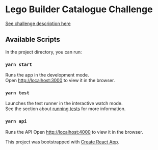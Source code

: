# Lego Builder Catalogue Challenge

[See challenge description here](https://d38ft3dyqnj9vm.cloudfront.net/)

## Available Scripts

In the project directory, you can run:

### `yarn start`

Runs the app in the development mode.\
Open [http://localhost:3000](http://localhost:3000) to view it in the browser.

### `yarn test`

Launches the test runner in the interactive watch mode.\
See the section about [running tests](https://facebook.github.io/create-react-app/docs/running-tests) for more information.

### `yarn api`

Runs the API
Open [http://localhost:4000](http://localhost:4000) to view it in the browser.

This project was bootstrapped with [Create React App](https://github.com/facebook/create-react-app).
